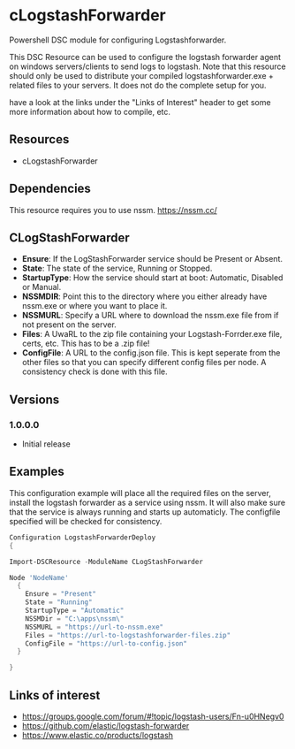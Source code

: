 # cLogstashForwarder
Powershell DSC module for configuring Logstashforwarder. 

This DSC Resource can be used to configure the logstash forwarder agent on windows servers/clients to send logs to logstash.
Note that this resource should only be used to distribute your compiled logstashforwarder.exe + related files to your servers. It does not do the complete setup for you.

have a look at the links under the "Links of Interest" header to get some more information about how to compile, etc. 

## Resources
* cLogstashForwarder

## Dependencies
This resource requires you to use nssm. https://nssm.cc/

## CLogStashForwarder
* **Ensure**: If the LogStashForwarder service should be Present or Absent.
* **State**: The state of the service, Running or Stopped.
* **StartupType**: How the service should start at boot: Automatic, Disabled or Manual.
* **NSSMDIR**: Point this to the directory where you either already have nssm.exe or where you want to place it. 
* **NSSMURL**: Specify a URL where to download the nssm.exe file from if not present on the server.
* **Files**: A UwaRL to the zip file containing your Logstash-Forrder.exe file, certs, etc. This has to be a .zip file!
* **ConfigFile**: A URL to the config.json file. This is kept seperate from the other files so that you can specify different config files per node. A consistency check is done with this file.

## Versions
### 1.0.0.0 
* Initial release

## Examples
This configuration example will place all the required files on the server, install the logstash forwarder as a service using nssm. It will also make sure that the service is always running and starts up automaticly. The configfile specified will be checked for consistency. 

```powershell
Configuration LogstashForwarderDeploy
{

Import-DSCResource -ModuleName CLogStashForwarder

Node 'NodeName'
  {
 	Ensure = "Present"
	State = "Running"
	StartupType = "Automatic"
	NSSMDir = "C:\apps\nssm\"
	NSSMURL = "https://url-to-nssm.exe"
	Files = "https://url-to-logstashforwarder-files.zip"
	ConfigFile = "https://url-to-config.json"
  }

}
```
## Links of interest
* https://groups.google.com/forum/#!topic/logstash-users/Fn-u0HNegv0
* https://github.com/elastic/logstash-forwarder
* https://www.elastic.co/products/logstash
